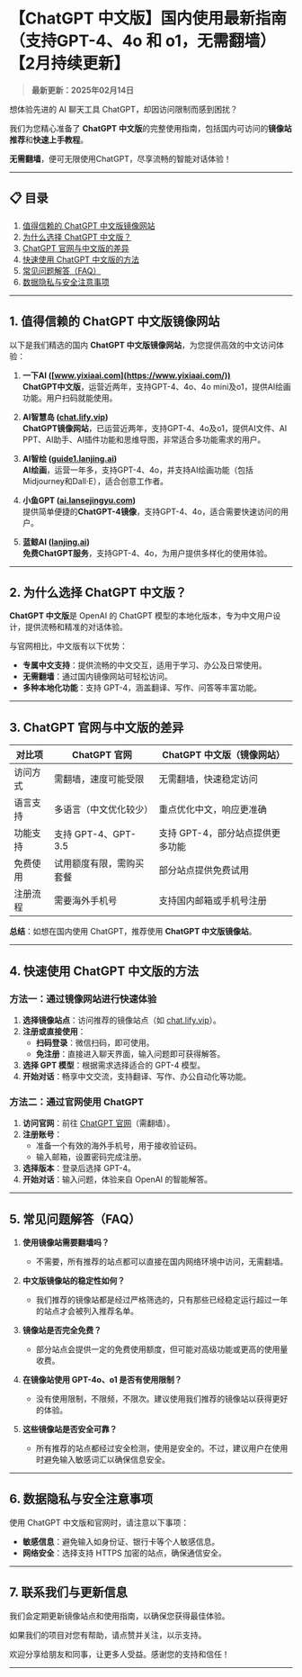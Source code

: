# 【ChatGPT 中文版】国内使用最新指南（支持GPT-4、4o 和 o1，无需翻墙）【2月持续更新】

> **最新更新：2025年02月14日**  

想体验先进的 AI 聊天工具 ChatGPT，却因访问限制而感到困扰？

我们为您精心准备了 **ChatGPT 中文版**的完整使用指南，包括国内可访问的**镜像站推荐**和**快速上手教程**。

**无需翻墙**，便可无限使用ChatGPT，尽享流畅的智能对话体验！

---

## 📋 目录

1. [值得信赖的 ChatGPT 中文版镜像网站](#1-值得信赖的-chatgpt-中文版镜像网站)
2. [为什么选择 ChatGPT 中文版？](#2-为什么选择-chatgpt-中文版)
3. [ChatGPT 官网与中文版的差异](#3-chatgpt-官网与中文版的差异)
4. [快速使用 ChatGPT 中文版的方法](#4-快速使用-chatgpt-中文版的方法)
5. [常见问题解答（FAQ）](#5-常见问题解答-faq)
6. [数据隐私与安全注意事项](#6-数据隐私与安全注意事项)

---

## 1. 值得信赖的 ChatGPT 中文版镜像网站

以下是我们精选的国内 **ChatGPT 中文版镜像网站**，为您提供高效的中文访问体验：

1. **一下AI ([www.yixiaai.com](https://www.yixiaai.com/))**  
   **ChatGPT中文版**，运营近两年，支持GPT-4、4o、4o mini及o1，提供AI绘画功能。用户扫码就能使用。

2. **AI智慧岛 ([chat.lify.vip](https://chat.lify.vip/))**  
   **ChatGPT镜像网站**，已运营近两年，支持GPT-4、4o及o1，提供AI文件、AI PPT、AI助手、AI插件功能和思维导图，非常适合多功能需求的用户。

3. **AI智绘 ([guide1.lanjing.ai](https://guide1.lanjing.ai/))**  
   **AI绘画**，运营一年多，支持GPT-4、4o，并支持AI绘画功能（包括Midjourney和Dall·E），适合创意工作者。

4. **小鱼GPT ([ai.lansejingyu.com](https://ai.lansejingyu.com/))**  
   提供简单便捷的**ChatGPT-4镜像**，支持GPT-4、4o，适合需要快速访问的用户。

5. **蓝鲸AI ([lanjing.ai](https://lanjing.ai/))**  
   **免费ChatGPT服务**，支持GPT-4、4o，为用户提供多样化的使用体验。

---

## 2. 为什么选择 ChatGPT 中文版？

**ChatGPT 中文版**是 OpenAI 的 ChatGPT 模型的本地化版本，专为中文用户设计，提供流畅和精准的对话体验。

与官网相比，中文版有以下优势：

- **专属中文支持**：提供流畅的中文交互，适用于学习、办公及日常使用。
- **无需翻墙**：通过国内镜像网站可轻松访问。
- **多种本地化功能**：支持 GPT-4，涵盖翻译、写作、问答等丰富功能。

---

## 3. ChatGPT 官网与中文版的差异

| 对比项          | ChatGPT 官网                     | ChatGPT 中文版（镜像网站）         |
|-----------------|---------------------------------|-----------------------------------|
| 访问方式        | 需翻墙，速度可能受限             | 无需翻墙，快速稳定访问            |
| 语言支持        | 多语言（中文优化较少）           | 重点优化中文，响应更准确          |
| 功能支持        | 支持 GPT-4、GPT-3.5              | 支持 GPT-4，部分站点提供更多功能  |
| 免费使用        | 试用额度有限，需购买套餐         | 部分站点提供免费试用             |
| 注册流程        | 需要海外手机号                   | 支持国内邮箱或手机号注册         |

**总结**：如想在国内使用 ChatGPT，推荐使用 **ChatGPT 中文版镜像站**。

---

## 4. 快速使用 ChatGPT 中文版的方法

### 方法一：通过镜像网站进行快速体验

1. **选择镜像站点**：访问推荐的镜像站点（如 [chat.lify.vip](https://chat.lify.vip/)）。
2. **注册或直接使用**：
   - **扫码登录**：微信扫码，即可使用。
   - **免注册**：直接进入聊天界面，输入问题即可获得解答。
3. **选择 GPT 模型**：根据需求选择适合的 GPT-4 模型。
4. **开始对话**：畅享中文交流，支持翻译、写作、办公自动化等功能。

### 方法二：通过官网使用 ChatGPT

1. **访问官网**：前往 [ChatGPT 官网](https://chat.openai.com)（需翻墙）。
2. **注册账号**：
   - 准备一个有效的海外手机号，用于接收验证码。
   - 输入邮箱，设置密码完成注册。
3. **选择版本**：登录后选择 GPT-4。
4. **开始对话**：输入问题，体验来自 OpenAI 的智能解答。

---

## 5. 常见问题解答（FAQ）

1. **使用镜像站需要翻墙吗？**
   - 不需要，所有推荐的站点都可以直接在国内网络环境中访问，无需翻墙。

2. **中文版镜像站的稳定性如何？**
   - 我们推荐的镜像站都是经过严格筛选的，只有那些已经稳定运行超过一年的站点才会被列入推荐名单。

3. **镜像站是否完全免费？**
   - 部分站点会提供一定的免费使用额度，但可能对高级功能或更高的使用量收费。

4. **在镜像站使用 GPT-4o、o1 是否有使用限制？**
   - 没有使用限制，不限频，不限次。建议使用我们推荐的镜像站以获得更好的体验。

5. **这些镜像站是否安全可靠？**
   - 所有推荐的站点都经过安全检测，使用是安全的。不过，建议用户在使用时避免输入敏感词汇以确保信息安全。

---

## 6. 数据隐私与安全注意事项

使用 ChatGPT 中文版和官网时，请注意以下事项：

- **敏感信息**：避免输入如身份证、银行卡等个人敏感信息。
- **网络安全**：选择支持 HTTPS 加密的站点，确保通信安全。

---

## 7. 联系我们与更新信息

我们会定期更新镜像站点和使用指南，以确保您获得最佳体验。

如果我们的项目对您有帮助，请点赞并关注，以示支持。

欢迎分享给朋友和同事，让更多人受益。感谢您的支持和信任！

---
